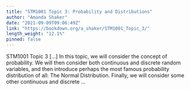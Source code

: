 ```yaml
---
title: "STM1001 Topic 3: Probability and Distributions"
author: "Amanda Shaker"
date: "2021-09-09T09:06:49Z"
link: "https://bookdown.org/a_shaker/STM1001_Topic_3/"
length_weight: "12.1%"
pinned: false
---
```


STM1001 Topic 3 [...] In this topic, we will consider the concept of probability. We will then consider both continuous and discrete random variables, and then introduce perhaps the most famous probability distribution of all: The Normal Distribution. Finally, we will consider some other continuous and discrete ...
